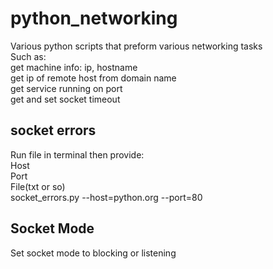 # python_networking
Various python scripts that preform various networking tasks
<br>
Such as:<br>get machine info: ip, hostname
<br>get ip of remote host from domain name
<br>get service running on port
<br>get and set socket timeout
<br>
<h2>socket errors</h2>
Run file in terminal then provide:
<br>Host<br>Port<br>File(txt or so)<br>
socket_errors.py --host=python.org --port=80
<h2>Socket Mode</h2>
Set socket mode to blocking or listening

